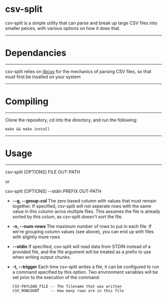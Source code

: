 # csv-split

csv-split is a simple utility that can parse and break up large CSV files into smaller peices, with various options on how it does that.  

----
# Dependancies 
----

csv-split relies on [libcsv](http://sourceforge.net/projects/libcsv/) for the mechanics of parsing CSV files, so that must first be insalled on your system

----
# Compiling
---

Clone the repository, cd into the directory, and run the following:

~~~
make && make install 
~~~

----
# Usage
----

csv-split [OPTIONS] FILE OUT-PATH

or

csv-split [OPTIONS] --stdin PREFIX OUT-PATH

*   **--g, --group-col**
    The zero based column with values that must remain together.  If specified, csv-split will not seperate
    rows with the same value in this column acros multiple files.  This assumes the file is already sorted
    by this colum, as csv-split doesn't sort the file.

*   **-n, --num-rows**
    The maximum number of rows to put in each file.  If we're grouping column values (see above), you can
    end up with files with slightly more rows

*   **--stdin**
    If specified, csv-split will read data from STDIN instead of a provided file, and the file argument
    will be treated as a prefix to use when writing output chunks.

*   **-t, --trigger**
    Each time csv-split writes a file, it can be configured to run a command specified by this option.
    Two environment variables will be set prior to the execution of the command:

        CSV-PAYLOAD_FILE -- The filename that was written
        CSV_ROWCOUNT     -- How many rows are in this file

